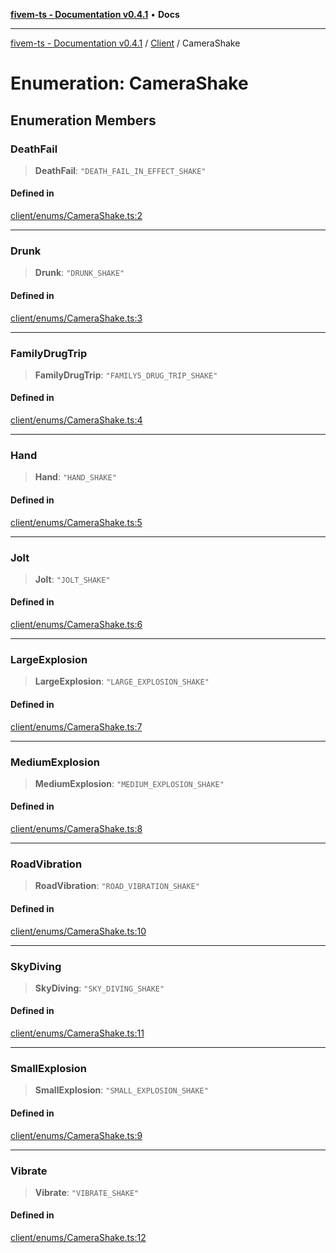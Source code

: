 [**fivem-ts - Documentation v0.4.1**](../../../README.md) • **Docs**

***

[fivem-ts - Documentation v0.4.1](../../../README.md) / [Client](../README.md) / CameraShake

# Enumeration: CameraShake

## Enumeration Members

### DeathFail

> **DeathFail**: `"DEATH_FAIL_IN_EFFECT_SHAKE"`

#### Defined in

[client/enums/CameraShake.ts:2](https://github.com/Purpose-Dev/fivem-ts/blob/af9f57481b70813a163451854c2103aaaed13195/src/client/enums/CameraShake.ts#L2)

***

### Drunk

> **Drunk**: `"DRUNK_SHAKE"`

#### Defined in

[client/enums/CameraShake.ts:3](https://github.com/Purpose-Dev/fivem-ts/blob/af9f57481b70813a163451854c2103aaaed13195/src/client/enums/CameraShake.ts#L3)

***

### FamilyDrugTrip

> **FamilyDrugTrip**: `"FAMILY5_DRUG_TRIP_SHAKE"`

#### Defined in

[client/enums/CameraShake.ts:4](https://github.com/Purpose-Dev/fivem-ts/blob/af9f57481b70813a163451854c2103aaaed13195/src/client/enums/CameraShake.ts#L4)

***

### Hand

> **Hand**: `"HAND_SHAKE"`

#### Defined in

[client/enums/CameraShake.ts:5](https://github.com/Purpose-Dev/fivem-ts/blob/af9f57481b70813a163451854c2103aaaed13195/src/client/enums/CameraShake.ts#L5)

***

### Jolt

> **Jolt**: `"JOLT_SHAKE"`

#### Defined in

[client/enums/CameraShake.ts:6](https://github.com/Purpose-Dev/fivem-ts/blob/af9f57481b70813a163451854c2103aaaed13195/src/client/enums/CameraShake.ts#L6)

***

### LargeExplosion

> **LargeExplosion**: `"LARGE_EXPLOSION_SHAKE"`

#### Defined in

[client/enums/CameraShake.ts:7](https://github.com/Purpose-Dev/fivem-ts/blob/af9f57481b70813a163451854c2103aaaed13195/src/client/enums/CameraShake.ts#L7)

***

### MediumExplosion

> **MediumExplosion**: `"MEDIUM_EXPLOSION_SHAKE"`

#### Defined in

[client/enums/CameraShake.ts:8](https://github.com/Purpose-Dev/fivem-ts/blob/af9f57481b70813a163451854c2103aaaed13195/src/client/enums/CameraShake.ts#L8)

***

### RoadVibration

> **RoadVibration**: `"ROAD_VIBRATION_SHAKE"`

#### Defined in

[client/enums/CameraShake.ts:10](https://github.com/Purpose-Dev/fivem-ts/blob/af9f57481b70813a163451854c2103aaaed13195/src/client/enums/CameraShake.ts#L10)

***

### SkyDiving

> **SkyDiving**: `"SKY_DIVING_SHAKE"`

#### Defined in

[client/enums/CameraShake.ts:11](https://github.com/Purpose-Dev/fivem-ts/blob/af9f57481b70813a163451854c2103aaaed13195/src/client/enums/CameraShake.ts#L11)

***

### SmallExplosion

> **SmallExplosion**: `"SMALL_EXPLOSION_SHAKE"`

#### Defined in

[client/enums/CameraShake.ts:9](https://github.com/Purpose-Dev/fivem-ts/blob/af9f57481b70813a163451854c2103aaaed13195/src/client/enums/CameraShake.ts#L9)

***

### Vibrate

> **Vibrate**: `"VIBRATE_SHAKE"`

#### Defined in

[client/enums/CameraShake.ts:12](https://github.com/Purpose-Dev/fivem-ts/blob/af9f57481b70813a163451854c2103aaaed13195/src/client/enums/CameraShake.ts#L12)
